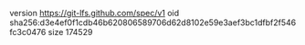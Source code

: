 version https://git-lfs.github.com/spec/v1
oid sha256:d3e4ef0f1cdb46b620806589706d62d8102e59e3aef3bc1dfbf2f546fc3c0476
size 174529
